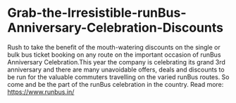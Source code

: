 # Grab-the-Irresistible-runBus-Anniversary-Celebration-Discounts
Rush to take the benefit of the mouth-watering discounts on the single or bulk bus ticket booking on any route on the important occasion of runBus Anniversary Celebration.This year the company is celebrating its grand 3rd anniversary and there are many unavoidable offers, deals and discounts to be run for the valuable commuters travelling on the varied runBus routes.  So come and be the part of the runBus celebration in the country. Read more: https://www.runbus.in/
